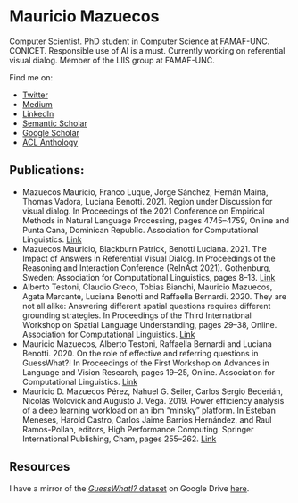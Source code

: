 # Mauricio Mazuecos

Computer Scientist. PhD student in Computer Science at FAMAF-UNC. CONICET. Responsible use of AI is a must. Currently working on referential visual dialog. Member of the LIIS group at FAMAF-UNC.


Find me on:
   - [Twitter](https://twitter.com/maury_green)
   - [Medium](https://maurygreen.medium.com/)
   - [LinkedIn](https://www.linkedin.com/in/mauricio-mazuecos-56b699133/)
   - [Semantic Scholar](https://www.semanticscholar.org/author/1805994601)
   - [Google Scholar](https://scholar.google.com/citations?user=mViyIz4AAAAJ&hl=es&oi=ao)
   - [ACL Anthology](https://aclanthology.org/people/m/mauricio-mazuecos/)


## Publications:
  - Mazuecos Mauricio, Franco Luque, Jorge Sánchez, Hernán Maina, Thomas Vadora, Luciana Benotti. 2021. Region under Discussion for visual dialog. In Proceedings of the 2021 Conference on Empirical Methods in Natural Language Processing, pages 4745–4759, Online and Punta Cana, Dominican Republic. Association for Computational Linguistics. [Link](https://aclanthology.org/2021.emnlp-main.390/)
  - Mazuecos  Mauricio,  Blackburn  Patrick,  Benotti  Luciana. 2021. The Impact of Answers in Referential Visual Dialog. In Proceedings of the Reasoning and Interaction Conference (ReInAct 2021). Gothenburg, Sweden: Association for Computational Linguistics, pages 8–13. [Link](https://aclanthology.org/2021.reinact-1.2/)
  - Alberto Testoni, Claudio Greco, Tobias Bianchi, Mauricio Mazuecos, Agata Marcante, Luciana Benotti and Raffaella Bernardi. 2020. They are not all alike: Answering different spatial questions requires different grounding strategies. In Proceedings of the Third International Workshop on Spatial Language Understanding,  pages 29–38, Online. Association for Computational Linguistics. [Link](https://www.aclweb.org/anthology/2020.splu-1.4/)
  - Mauricio Mazuecos, Alberto Testoni, Raffaella Bernardi and Luciana Benotti. 2020. On the role of effective and referring questions in GuessWhat?! In Proceedings of the First Workshop on Advances in Language and Vision Research, pages 19–25, Online. Association for Computational Linguistics. [Link](https://www.aclweb.org/anthology/2020.alvr-1.4/)
  - Mauricio D. Mazuecos Pérez, Nahuel G. Seiler, Carlos Sergio Bederián, Nicolás Wolovick and Augusto J. Vega. 2019. Power efficiency analysis of a deep learning workload on an ibm “minsky” platform. In Esteban Meneses, Harold Castro, Carlos Jaime Barrios Hernández, and Raul Ramos-Pollan, editors, High Performance Computing. Springer International Publishing, Cham, pages 255–262. [Link](https://cs.famaf.unc.edu.ar/~nicolasw/GPGPU/CARLA_2018_paper_36.pdf)

## Resources

I have a mirror of the [_GuessWhat!?_ dataset]() on Google Drive [here](https://drive.google.com/file/d/1JiJIV_Ve65SHriU8veTtLVWmlM-Nu6pi/view?usp=sharing).
